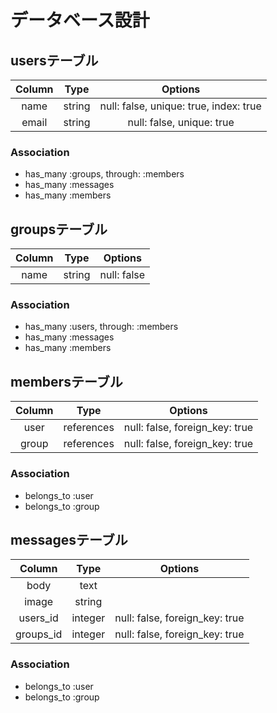 # データベース設計

## usersテーブル

| Column | Type  | Options                              |
|:------:|:-----:|:------------------------------------:|
|name    |string |null: false, unique: true, index: true|
|email   |string |null: false, unique: true             |

### Association
- has_many :groups, through: :members
- has_many :messages
- has_many :members


## groupsテーブル

| Column | Type  | Options   |
|:------:|:-----:|:---------:|
|name    |string |null: false|

### Association
- has_many :users, through: :members
- has_many :messages
- has_many :members


## membersテーブル

| Column  | Type     | Options                      |
|:-------:|:--------:|:----------------------------:|
|user     |references|null: false, foreign_key: true|
|group    |references|null: false, foreign_key: true|

### Association
- belongs_to :user
- belongs_to :group


## messagesテーブル

| Column  | Type  | Options                      |
|:-------:|:-----:|:----------------------------:|
|body     |text   |                              |
|image    |string |                              |
|users_id |integer|null: false, foreign_key: true|
|groups_id|integer|null: false, foreign_key: true|

### Association
- belongs_to :user
- belongs_to :group